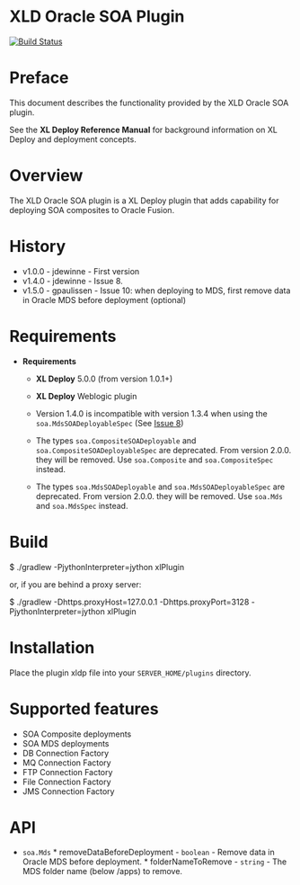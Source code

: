 # XLD Oracle SOA Plugin #

[![Build Status](https://travis-ci.org/xebialabs-community/xld-oracle-soa-plugin.svg?branch=master)](https://travis-ci.org/xebialabs-community/xld-oracle-soa-plugin)

# Preface #

This document describes the functionality provided by the XLD Oracle SOA plugin.

See the **XL Deploy Reference Manual** for background information on XL Deploy and deployment concepts.

# Overview #

The XLD Oracle SOA plugin is a XL Deploy plugin that adds capability for deploying SOA composites to Oracle Fusion.

# History #

* v1.0.0 - jdewinne - First version 
* v1.4.0 - jdewinne	- Issue 8.
* v1.5.0 - gpaulissen - Issue 10: when deploying to MDS, first remove data in Oracle MDS before deployment (optional)

# Requirements #

* **Requirements**
	* **XL Deploy** 5.0.0 (from version 1.0.1+)
	* **XL Deploy** Weblogic plugin
	
	* Version 1.4.0 is incompatible with version 1.3.4 when using the `soa.MdsSOADeployableSpec` (See [Issue 8](https://github.com/xebialabs-community/xld-oracle-soa-plugin/issues/8))
	
	* The types `soa.CompositeSOADeployable` and `soa.CompositeSOADeployableSpec` are deprecated. From version 2.0.0. they will be removed. Use `soa.Composite` and `soa.CompositeSpec` instead.
	* The types `soa.MdsSOADeployable` and `soa.MdsSOADeployableSpec` are deprecated. From version 2.0.0. they will be removed. Use `soa.Mds` and `soa.MdsSpec` instead.

# Build #

$ ./gradlew -PjythonInterpreter=jython xlPlugin

or, if you are behind a proxy server:

$ ./gradlew -Dhttps.proxyHost=127.0.0.1 -Dhttps.proxyPort=3128 -PjythonInterpreter=jython xlPlugin
	
# Installation #

Place the plugin xldp file into your `SERVER_HOME/plugins` directory.

# Supported features #

* SOA Composite deployments
* SOA MDS deployments
* DB Connection Factory
* MQ Connection Factory
* FTP Connection Factory
* File Connection Factory
* JMS Connection Factory


# API #

* `soa.Mds`
	  * removeDataBeforeDeployment - `boolean` - Remove data in Oracle MDS before deployment.
	  * folderNameToRemove - `string` - The MDS folder name (below /apps) to remove.
